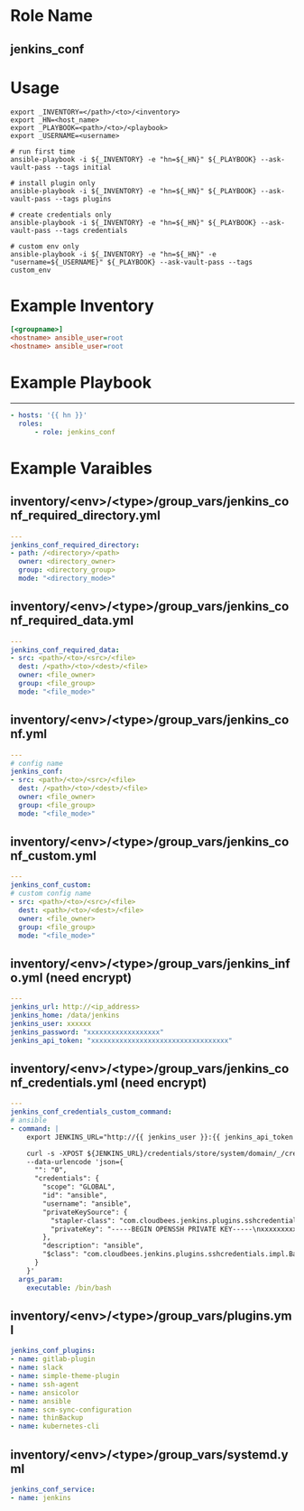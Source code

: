# Role Name
## jenkins_conf

# Usage
``` shell
export _INVENTORY=</path>/<to>/<inventory>
export _HN=<host_name>
export _PLAYBOOK=<path>/<to>/<playbook>
export _USERNAME=<username>

# run first time
ansible-playbook -i ${_INVENTORY} -e "hn=${_HN}" ${_PLAYBOOK} --ask-vault-pass --tags initial

# install plugin only
ansible-playbook -i ${_INVENTORY} -e "hn=${_HN}" ${_PLAYBOOK} --ask-vault-pass --tags plugins

# create credentials only
ansible-playbook -i ${_INVENTORY} -e "hn=${_HN}" ${_PLAYBOOK} --ask-vault-pass --tags credentials

# custom env only
ansible-playbook -i ${_INVENTORY} -e "hn=${_HN}" -e "username=${_USERNAME}" ${_PLAYBOOK} --ask-vault-pass --tags custom_env
```

# Example Inventory
``` ini
[<groupname>]
<hostname> ansible_user=root
<hostname> ansible_user=root
```

# Example Playbook
----------------
``` yaml
- hosts: '{{ hn }}'
  roles:
      - role: jenkins_conf
```

# Example Varaibles
## inventory/\<env\>/\<type\>/group_vars/jenkins_conf_required_directory.yml
``` yaml
---
jenkins_conf_required_directory:
- path: /<directory>/<path>
  owner: <directory_owner>
  group: <directory_group>
  mode: "<directory_mode>"
```

## inventory/\<env\>/\<type\>/group_vars/jenkins_conf_required_data.yml
``` yaml
---
jenkins_conf_required_data:
- src: <path>/<to>/<src>/<file>
  dest: /<path>/<to>/<dest>/<file>
  owner: <file_owner>
  group: <file_group>
  mode: "<file_mode>"
```

## inventory/\<env\>/\<type\>/group_vars/jenkins_conf.yml
``` yaml
---
# config name
jenkins_conf:
- src: <path>/<to>/<src>/<file>
  dest: /<path>/<to>/<dest>/<file>
  owner: <file_owner>
  group: <file_group>
  mode: "<file_mode>"
```

## inventory/\<env\>/\<type\>/group_vars/jenkins_conf_custom.yml
``` yaml
---
jenkins_conf_custom:
# custom config name
- src: <path>/<to>/<src>/<file>
  dest: <path>/<to>/<dest>/<file>
  owner: <file_owner>
  group: <file_group>
  mode: "<file_mode>"
```

## inventory/\<env\>/\<type\>/group_vars/jenkins_info.yml (need encrypt)
``` yaml
---
jenkins_url: http://<ip_address>
jenkins_home: /data/jenkins
jenkins_user: xxxxxx
jenkins_password: "xxxxxxxxxxxxxxxxxx"
jenkins_api_token: "xxxxxxxxxxxxxxxxxxxxxxxxxxxxxxxxxx"
```

## inventory/\<env\>/\<type\>/group_vars/jenkins_conf_credentials.yml (need encrypt)
``` yaml
---
jenkins_conf_credentials_custom_command:
# ansible
- command: |
    export JENKINS_URL="http://{{ jenkins_user }}:{{ jenkins_api_token }}@{{ inventory_hostname }}:8080"

    curl -s -XPOST ${JENKINS_URL}/credentials/store/system/domain/_/createCredentials \
    --data-urlencode 'json={
      "": "0",
      "credentials": {
        "scope": "GLOBAL",
        "id": "ansible",
        "username": "ansible",
        "privateKeySource": {
          "stapler-class": "com.cloudbees.jenkins.plugins.sshcredentials.impl.BasicSSHUserPrivateKey$DirectEntryPrivateKeySource",
          "privateKey": "-----BEGIN OPENSSH PRIVATE KEY-----\nxxxxxxxxx\n-----END OPENSSH PRIVATE KEY-----"
        },
        "description": "ansible",
        "$class": "com.cloudbees.jenkins.plugins.sshcredentials.impl.BasicSSHUserPrivateKey"
      }
    }'
  args_param:
    executable: /bin/bash
```

## inventory/\<env\>/\<type\>/group_vars/plugins.yml
``` yaml
jenkins_conf_plugins:
- name: gitlab-plugin
- name: slack
- name: simple-theme-plugin
- name: ssh-agent
- name: ansicolor
- name: ansible
- name: scm-sync-configuration
- name: thinBackup
- name: kubernetes-cli
```

## inventory/\<env\>/\<type\>/group_vars/systemd.yml
``` yaml
jenkins_conf_service:
- name: jenkins
```

